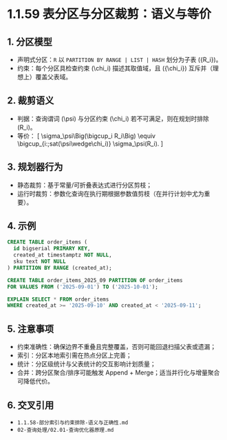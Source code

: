 ﻿# 1.1.59 表分区与分区裁剪：语义与等价

## 1. 分区模型

- 声明式分区：`R` 以 `PARTITION BY RANGE | LIST | HASH` 划分为子表 \(\{R_i\}\)。
- 约束：每个分区具检查约束 \(\chi_i\) 描述其取值域，且 \(\{\chi_i\}\) 互斥并（理想上）覆盖父表域。

## 2. 裁剪语义

- 判据：查询谓词 \(\psi\) 与分区约束 \(\chi_i\) 若不可满足，则在规划时排除 \(R_i\)。
- 等价：
  \[ \sigma_\psi\Big(\bigcup_i R_i\Big) \equiv \bigcup_{i:\;sat(\psi\wedge\chi_i)} \sigma_\psi(R_i). \]

## 3. 规划器行为

- 静态裁剪：基于常量/可折叠表达式进行分区剪枝；
- 运行时裁剪：参数化查询在执行期根据参数值剪枝（在并行计划中尤为重要）。

## 4. 示例

```sql
CREATE TABLE order_items (
  id bigserial PRIMARY KEY,
  created_at timestamptz NOT NULL,
  sku text NOT NULL
) PARTITION BY RANGE (created_at);

CREATE TABLE order_items_2025_09 PARTITION OF order_items
FOR VALUES FROM ('2025-09-01') TO ('2025-10-01');

EXPLAIN SELECT * FROM order_items
WHERE created_at >= '2025-09-10' AND created_at < '2025-09-11';
```

## 5. 注意事项

- 约束准确性：确保边界不重叠且完整覆盖，否则可能回退扫描父表或遗漏；
- 索引：分区本地索引需在热点分区上完善；
- 统计：分区级统计与父表统计的交互影响计划质量；
- 合并：跨分区聚合/排序可能触发 Append + Merge；适当并行化与增量聚合可降低代价。

## 6. 交叉引用

- `1.1.58-部分索引与约束排除-语义与正确性.md`
- `02-查询处理/02.01-查询优化器原理.md`
